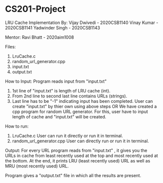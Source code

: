 # CS201-Project
LRU Cache Implementation
By:
Vijay Dwivedi     -     2020CSB1140
Vinay Kumar       -     2020CSB1141
Yadwinder Singh   -     2020CSB1143

Mentor:
Ravi Bhatt        -     2020aim1008

Files:
1) LruCache.c 
2) random_url_generator.cpp
3) input.txt
4) output.txt

How to Input:
Program reads input from "input.txt"
  1) 1st line of "input.txt" is length of LRU cache (int).
  2) From 2nd line to second last line contains URLs (strings).
  3) Last line has to be "-1" indicating input has been completed.
User can create "input.txt" by thier own using above steps
              OR
We have created a cpp program for random URL generator. For this, user have to input length of cache and "input.txt" will be created.

How to run:
1) LruCache.c 
      User can run it directly or run it in terminal.
2) random_url_generator.cpp
      User can directly run or run it in terminal.

Output:
For every URL program reads from "input.txt" , it gives you the URLs in cache from least recently used at the top and
most recently used at the bottom.
At the end, it prints LRU (least recently used) URL as well as MRU (most recently used) URL.

Program gives a "output.txt" file in which all the results are present.



      
